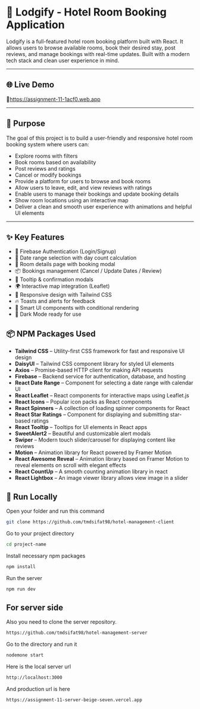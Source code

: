 # 🏨 Lodgify - Hotel Room Booking Application

Lodgify is a full-featured hotel room booking platform built with React. It allows users to browse available rooms, book their desired stay, post reviews, and manage bookings with real-time updates. Built with a modern tech stack and clean user experience in mind.

---

## 🌐 Live Demo

🔗https://assignment-11-1acf0.web.app

---

## 🎯 Purpose

The goal of this project is to build a user-friendly and responsive hotel room booking system where users can:

- Explore rooms with filters
- Book rooms based on availability
- Post reviews and ratings
- Cancel or modify bookings
- Provide a platform for users to browse and book rooms
- Allow users to leave, edit, and view reviews with ratings
- Enable users to manage their bookings and update booking details
- Show room locations using an interactive map
- Deliver a clean and smooth user experience with animations and helpful UI elements

---

## ✨ Key Features

- 🔐 Firebase Authentication (Login/Signup)
- 📅 Date range selection with day count calculation
- 🏨 Room details page with booking modal
- 📦 Bookings management (Cancel / Update Dates / Review)
- 💬 Tooltip & confirmation modals
- 🌍 Interactive map integration (Leaflet)
- 🔄 Responsive design with Tailwind CSS
- 🔥 Toasts and alerts for feedback
- 🧠 Smart UI components with conditional rendering
- 🌙 Dark Mode ready for use

## 📦 NPM Packages Used

- **Tailwind CSS** – Utility-first CSS framework for fast and responsive UI design
- **DaisyUI** – Tailwind CSS component library for styled UI elements
- **Axios** – Promise-based HTTP client for making API requests
- **Firebase** – Backend service for authentication, database, and hosting
- **React Date Range** – Component for selecting a date range with calendar UI
- **React Leaflet** – React components for interactive maps using Leaflet.js
- **React Icons** – Popular icon packs as React components
- **React Spinners** – A collection of loading spinner components for React
- **React Star Ratings** – Component for displaying and submitting star-based ratings
- **React Tooltip** – Tooltips for UI elements in React apps
- **SweetAlert2** – Beautiful and customizable alert modals
- **Swiper** – Modern touch slider/carousel for displaying content like reviews
- **Motion** – Animation library for React powered by Framer Motion
- **React Awesome Reveal** – Animation library based on Framer Motion to reveal elements on scroll with elegant effects
- **React CountUp** – A smooth counting animation library in react
- **React Lightbox** – An image viewer library allows view image in a slider

## 🚀 Run Locally


Open your folder and run this command
```bash
git clone https://github.com/tmdsifat98/hotel-management-client
```
Go to your project directory
```bash
cd project-name
```
Install necessary npm packages
```bash
npm install
```
Run the server
```bash
npm run dev
```

## For server side
Also you need to clone the server repository.
```bash
https://github.com/tmdsifat98/hotel-management-server
```
Go to the directory and run it
```bash
nodemone start
```
Here is the local server url
```bash
http://localhost:3000
```
And production url is here
```bash
https://assignment-11-server-beige-seven.vercel.app
```
